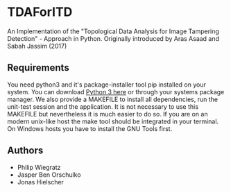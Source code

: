 # TDAForITD
An Implementation of the "Topological Data Analysis for Image Tampering Detection" - Approach in Python.
Originally introduced by Aras Asaad and Sabah Jassim (2017)

## Requirements
You need python3 and it's package-installer tool pip installed on your system.
You can download [Python 3 here](https://www.python.org/) or through your systems package manager.
We also provide a MAKEFILE to install all dependencies, run the unit-test session and the application.
It is not necessary to use this MAKEFILE but nevertheless it is much easier to do so. If you are on an modern unix-like host
the make tool should be integrated in your terminal. On Windows hosts you have to install the GNU Tools first.

## Authors
* Philip Wiegratz
* Jasper Ben Orschulko
* Jonas Hielscher
